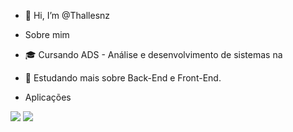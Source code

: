 - 👋 Hi, I’m @Thallesnz

- Sobre mim
- 🎓 Cursando ADS - Análise e desenvolvimento de sistemas na  
- 🔭 Estudando mais sobre Back-End e Front-End.

- Aplicações
<img src="https://img.shields.io/badge/Python-323330?style=for-the-badge&logo=python&logoColor=cian">
<img src="https://img.shields.io/badge/JavaScript-323330?style=for-the-badge&logo=javascript&logoColor=cian">
  
